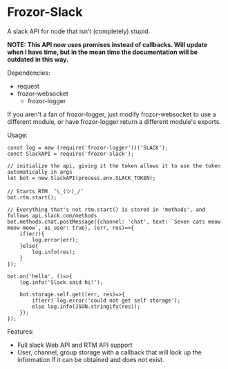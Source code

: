 # Frozor-Slack
A slack API for node that isn't (completely) stupid.

**NOTE: This API now uses promises instead of callbacks. Will update when I have time, but in the mean time the documentation will be outdated in this way.**

Dependencies:
* request
* frozor-websocket
    * frozor-logger
    
If you aren't a fan of frozor-logger, just modify frozor-websocket to use a different module, or have frozor-logger return a different module's exports.

Usage:
```$xslt
const log = new (require('frozor-logger'))('SLACK');
const SlackAPI = require('frozor-slack');

// initialize the api, giving it the token allows it to use the token automatically in args
let bot = new SlackAPI(process.env.SLACK_TOKEN);

// Starts RTM  ¯\_(ツ)_/¯
bot.rtm.start();

// Everything that's not rtm.start() is stored in 'methods', and follows api.slack.com/methods
bot.methods.chat.postMessage({channel: 'chat', text: `Seven cats meow meow meow`, as_user: true}, (err, res)=>{
    if(err){
        log.error(err);
    }else{
        log.info(res);
    }
});

bot.on('hello', ()=>{
    log.info('Slack said hi!');

    bot.storage.self.get((err, res)=>{
        if(err) log.error('could not get self storage');
        else log.info(JSON.stringify(res));
    });
});
```

Features:

* Full slack Web API and RTM API support
* User, channel, group storage with a callback that will look up the information if it can be obtained and does not exist.
